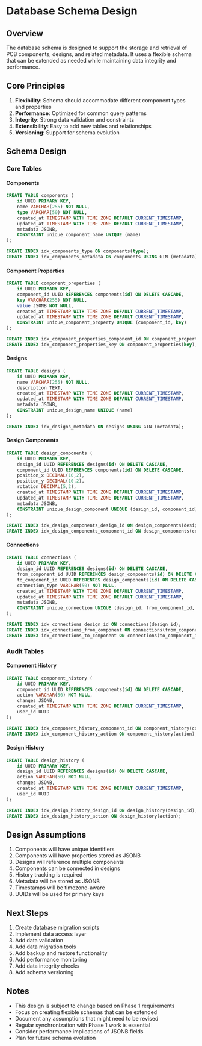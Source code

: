 # Database Schema Design

## Overview
The database schema is designed to support the storage and retrieval of PCB components, designs, and related metadata. It uses a flexible schema that can be extended as needed while maintaining data integrity and performance.

## Core Principles
1. **Flexibility**: Schema should accommodate different component types and properties
2. **Performance**: Optimized for common query patterns
3. **Integrity**: Strong data validation and constraints
4. **Extensibility**: Easy to add new tables and relationships
5. **Versioning**: Support for schema evolution

## Schema Design

### Core Tables

#### Components
```sql
CREATE TABLE components (
    id UUID PRIMARY KEY,
    name VARCHAR(255) NOT NULL,
    type VARCHAR(50) NOT NULL,
    created_at TIMESTAMP WITH TIME ZONE DEFAULT CURRENT_TIMESTAMP,
    updated_at TIMESTAMP WITH TIME ZONE DEFAULT CURRENT_TIMESTAMP,
    metadata JSONB,
    CONSTRAINT unique_component_name UNIQUE (name)
);

CREATE INDEX idx_components_type ON components(type);
CREATE INDEX idx_components_metadata ON components USING GIN (metadata);
```

#### Component Properties
```sql
CREATE TABLE component_properties (
    id UUID PRIMARY KEY,
    component_id UUID REFERENCES components(id) ON DELETE CASCADE,
    key VARCHAR(255) NOT NULL,
    value JSONB NOT NULL,
    created_at TIMESTAMP WITH TIME ZONE DEFAULT CURRENT_TIMESTAMP,
    updated_at TIMESTAMP WITH TIME ZONE DEFAULT CURRENT_TIMESTAMP,
    CONSTRAINT unique_component_property UNIQUE (component_id, key)
);

CREATE INDEX idx_component_properties_component_id ON component_properties(component_id);
CREATE INDEX idx_component_properties_key ON component_properties(key);
```

#### Designs
```sql
CREATE TABLE designs (
    id UUID PRIMARY KEY,
    name VARCHAR(255) NOT NULL,
    description TEXT,
    created_at TIMESTAMP WITH TIME ZONE DEFAULT CURRENT_TIMESTAMP,
    updated_at TIMESTAMP WITH TIME ZONE DEFAULT CURRENT_TIMESTAMP,
    metadata JSONB,
    CONSTRAINT unique_design_name UNIQUE (name)
);

CREATE INDEX idx_designs_metadata ON designs USING GIN (metadata);
```

#### Design Components
```sql
CREATE TABLE design_components (
    id UUID PRIMARY KEY,
    design_id UUID REFERENCES designs(id) ON DELETE CASCADE,
    component_id UUID REFERENCES components(id) ON DELETE CASCADE,
    position_x DECIMAL(10,2),
    position_y DECIMAL(10,2),
    rotation DECIMAL(5,2),
    created_at TIMESTAMP WITH TIME ZONE DEFAULT CURRENT_TIMESTAMP,
    updated_at TIMESTAMP WITH TIME ZONE DEFAULT CURRENT_TIMESTAMP,
    metadata JSONB,
    CONSTRAINT unique_design_component UNIQUE (design_id, component_id)
);

CREATE INDEX idx_design_components_design_id ON design_components(design_id);
CREATE INDEX idx_design_components_component_id ON design_components(component_id);
```

#### Connections
```sql
CREATE TABLE connections (
    id UUID PRIMARY KEY,
    design_id UUID REFERENCES designs(id) ON DELETE CASCADE,
    from_component_id UUID REFERENCES design_components(id) ON DELETE CASCADE,
    to_component_id UUID REFERENCES design_components(id) ON DELETE CASCADE,
    connection_type VARCHAR(50) NOT NULL,
    created_at TIMESTAMP WITH TIME ZONE DEFAULT CURRENT_TIMESTAMP,
    updated_at TIMESTAMP WITH TIME ZONE DEFAULT CURRENT_TIMESTAMP,
    metadata JSONB,
    CONSTRAINT unique_connection UNIQUE (design_id, from_component_id, to_component_id)
);

CREATE INDEX idx_connections_design_id ON connections(design_id);
CREATE INDEX idx_connections_from_component ON connections(from_component_id);
CREATE INDEX idx_connections_to_component ON connections(to_component_id);
```

### Audit Tables

#### Component History
```sql
CREATE TABLE component_history (
    id UUID PRIMARY KEY,
    component_id UUID REFERENCES components(id) ON DELETE CASCADE,
    action VARCHAR(50) NOT NULL,
    changes JSONB,
    created_at TIMESTAMP WITH TIME ZONE DEFAULT CURRENT_TIMESTAMP,
    user_id UUID
);

CREATE INDEX idx_component_history_component_id ON component_history(component_id);
CREATE INDEX idx_component_history_action ON component_history(action);
```

#### Design History
```sql
CREATE TABLE design_history (
    id UUID PRIMARY KEY,
    design_id UUID REFERENCES designs(id) ON DELETE CASCADE,
    action VARCHAR(50) NOT NULL,
    changes JSONB,
    created_at TIMESTAMP WITH TIME ZONE DEFAULT CURRENT_TIMESTAMP,
    user_id UUID
);

CREATE INDEX idx_design_history_design_id ON design_history(design_id);
CREATE INDEX idx_design_history_action ON design_history(action);
```

## Design Assumptions
1. Components will have unique identifiers
2. Components will have properties stored as JSONB
3. Designs will reference multiple components
4. Components can be connected in designs
5. History tracking is required
6. Metadata will be stored as JSONB
7. Timestamps will be timezone-aware
8. UUIDs will be used for primary keys

## Next Steps
1. Create database migration scripts
2. Implement data access layer
3. Add data validation
4. Add data migration tools
5. Add backup and restore functionality
6. Add performance monitoring
7. Add data integrity checks
8. Add schema versioning

## Notes
- This design is subject to change based on Phase 1 requirements
- Focus on creating flexible schemas that can be extended
- Document any assumptions that might need to be revised
- Regular synchronization with Phase 1 work is essential
- Consider performance implications of JSONB fields
- Plan for future schema evolution 